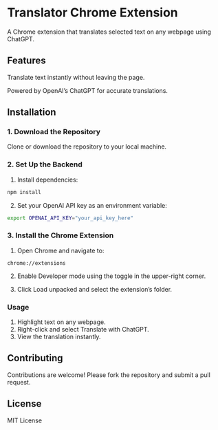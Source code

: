 # Translator Chrome Extension

A Chrome extension that translates selected text on any webpage using ChatGPT.

## Features

Translate text instantly without leaving the page.

Powered by OpenAI’s ChatGPT for accurate translations.

## Installation
### 1. Download the Repository

Clone or download the repository to your local machine.

### 2. Set Up the Backend

1. Install dependencies:
```bash
npm install

```

2. Set your OpenAI API key as an environment variable:
```bash
export OPENAI_API_KEY="your_api_key_here"
```

### 3. Install the Chrome Extension
1. Open Chrome and navigate to:
```
chrome://extensions
```

2. Enable Developer mode using the toggle in the upper-right corner.

3. Click Load unpacked and select the extension’s folder.

### Usage
1. Highlight text on any webpage.
2. Right-click and select Translate with ChatGPT.
3. View the translation instantly.

## Contributing
Contributions are welcome! Please fork the repository and submit a pull request.


## License
MIT License
